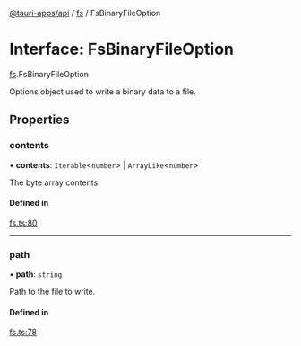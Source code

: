 [@tauri-apps/api](../index.md) / [fs](../modules/fs.md) / FsBinaryFileOption

# Interface: FsBinaryFileOption

[fs](../modules/fs.md).FsBinaryFileOption

Options object used to write a binary data to a file.

## Properties

### contents

• **contents**: `Iterable`<`number`\> \| `ArrayLike`<`number`\>

The byte array contents.

#### Defined in

[fs.ts:80](https://github.com/tauri-apps/tauri/blob/d5400a3/tooling/api/src/fs.ts#L80)

___

### path

• **path**: `string`

Path to the file to write.

#### Defined in

[fs.ts:78](https://github.com/tauri-apps/tauri/blob/d5400a3/tooling/api/src/fs.ts#L78)
